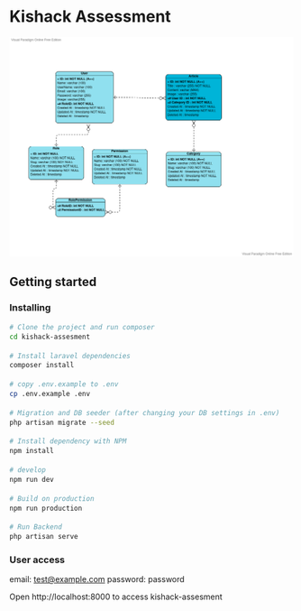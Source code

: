 # Kishack Assessment

![Kishack Assessment](./design/erd.png)

## Getting started

### Installing

```bash
# Clone the project and run composer
cd kishack-assesment

# Install laravel dependencies
composer install

# copy .env.example to .env
cp .env.example .env

# Migration and DB seeder (after changing your DB settings in .env)
php artisan migrate --seed

# Install dependency with NPM
npm install

# develop
npm run dev

# Build on production
npm run production

# Run Backend
php artisan serve
```

### User access
email: test@example.com
password: password

Open http://localhost:8000 to access kishack-assesment
